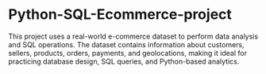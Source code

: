 # Python-SQL-Ecommerce-project
This project uses a real-world e-commerce dataset to perform data analysis and SQL operations. The dataset contains information about customers, sellers, products, orders, payments, and geolocations, making it ideal for practicing database design, SQL queries, and Python-based analytics.
